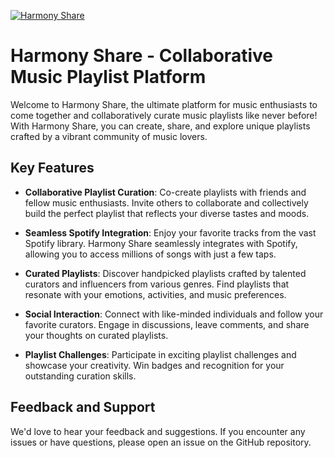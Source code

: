 [![Harmony Share](https://your-image-url.com)](https://link-to-app.com)

# Harmony Share - Collaborative Music Playlist Platform

Welcome to Harmony Share, the ultimate platform for music enthusiasts to come together and collaboratively curate music playlists like never before! With Harmony Share, you can create, share, and explore unique playlists crafted by a vibrant community of music lovers.

## Key Features

- **Collaborative Playlist Curation**: Co-create playlists with friends and fellow music enthusiasts. Invite others to collaborate and collectively build the perfect playlist that reflects your diverse tastes and moods.

- **Seamless Spotify Integration**: Enjoy your favorite tracks from the vast Spotify library. Harmony Share seamlessly integrates with Spotify, allowing you to access millions of songs with just a few taps.

- **Curated Playlists**: Discover handpicked playlists crafted by talented curators and influencers from various genres. Find playlists that resonate with your emotions, activities, and music preferences.

- **Social Interaction**: Connect with like-minded individuals and follow your favorite curators. Engage in discussions, leave comments, and share your thoughts on curated playlists.

- **Playlist Challenges**: Participate in exciting playlist challenges and showcase your creativity. Win badges and recognition for your outstanding curation skills.

## Feedback and Support

We'd love to hear your feedback and suggestions. If you encounter any issues or have questions, please open an issue on the GitHub repository.
